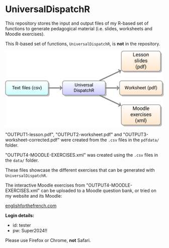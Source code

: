 # UniversalDispatchR

This repository stores the input and output files of my R-based set of functions to generate pedagogical material (i.e. slides, worksheets and Moodle exercises).

This R-based set of functions, `UniversalDispatchR`, is **not** in the repository.

![](flowchart.png)

"OUTPUT1-lesson.pdf", "OUTPUT2-worksheet.pdf" and "OUTPUT3-worksheet-corrected.pdf" were created from the `.csv` files in the `pdfdata/` folder.

"OUTPUT4-MOODLE-EXERCISES.xml" was created using the `.csv` files in the `data/` folder.

These files showcase the different exercises that can be generated with `UniversalDispatchR`. 

The interactive Moodle exercises from "OUTPUT4-MOODLE-EXERCISES.xml" can be uploaded to a Moodle question bank, or tried on my website and its Moodle:

[englishforthefrench.com](https://englishforthefrench.com/moodle/)

**Login details:**

* id: tester
* pw: Super2024!!

Please use Firefox or Chrome, **not** Safari.
